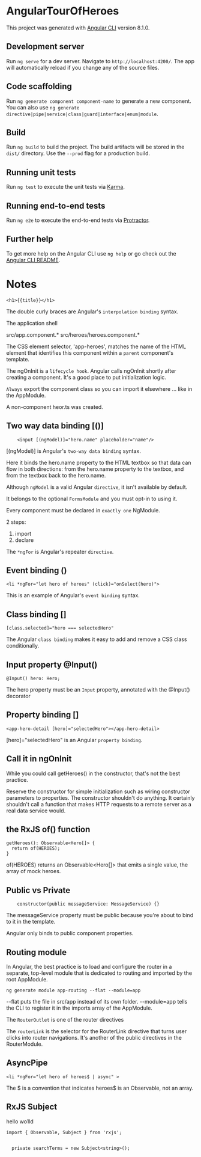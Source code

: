 # AngularTourOfHeroes

This project was generated with [Angular CLI](https://github.com/angular/angular-cli) version 8.1.0.

## Development server

Run `ng serve` for a dev server. Navigate to `http://localhost:4200/`. The app will automatically reload if you change any of the source files.

## Code scaffolding

Run `ng generate component component-name` to generate a new component. You can also use `ng generate directive|pipe|service|class|guard|interface|enum|module`.

## Build

Run `ng build` to build the project. The build artifacts will be stored in the `dist/` directory. Use the `--prod` flag for a production build.

## Running unit tests

Run `ng test` to execute the unit tests via [Karma](https://karma-runner.github.io).

## Running end-to-end tests

Run `ng e2e` to execute the end-to-end tests via [Protractor](http://www.protractortest.org/).

## Further help

To get more help on the Angular CLI use `ng help` or go check out the [Angular CLI README](https://github.com/angular/angular-cli/blob/master/README.md).

# Notes

```
<h1>{{title}}</h1>
```

The double curly braces are Angular's `interpolation binding` syntax.

The application shell

src/app.component.*
src/heroes/heroes.component.*

The CSS element selector, 'app-heroes', matches the name of the HTML element that identifies this component within a `parent` component's template.

The ngOnInit is a `lifecycle hook`. Angular calls ngOnInit shortly after creating a component. It's a good place to put initialization logic.

`Always` export the component class so you can import it elsewhere ... like in the AppModule.

A non-component heor.ts was created.

## Two way data binding [()]

```
    <input [(ngModel)]="hero.name" placeholder="name"/>
```

[(ngModel)] is Angular's `two-way data binding` syntax.

Here it binds the hero.name property to the HTML textbox so that data can flow in both directions: from the hero.name property to the textbox, and from the textbox back to the hero.name.

Although `ngModel` is a valid Angular `directive`, it isn't available by default.

It belongs to the optional `FormsModule` and you must opt-in to using it.

Every component must be declared in `exactly one` NgModule.

2 steps:
1. import
2. declare

The `*ngFor` is Angular's repeater `directive`.

## Event binding ()

```
<li *ngFor="let hero of heroes" (click)="onSelect(hero)">
```

This is an example of Angular's `event binding` syntax.

## Class binding []

```
[class.selected]="hero === selectedHero"
```

The Angular `class binding` makes it easy to add and remove a CSS class conditionally.

## Input property @Input()

```
@Input() hero: Hero;
```

The hero property must be an `Input` property, annotated with the @Input() decorator

## Property binding []

```
<app-hero-detail [hero]="selectedHero"></app-hero-detail>
```

[hero]="selectedHero" is an Angular `property binding`.


## Call it in ngOnInit

While you could call getHeroes() in the constructor, that's not the best practice.

Reserve the constructor for simple initialization such as wiring constructor parameters to properties. The constructor shouldn't do anything. It certainly shouldn't call a function that makes HTTP requests to a remote server as a real data service would.


## the RxJS of() function

```
getHeroes(): Observable<Hero[]> {
  return of(HEROES);
}
```

of(HEROES) returns an Observable<Hero[]> that emits a single value, the array of mock heroes.

## Public vs Private

```
    constructor(public messageService: MessageService) {}
```

The messageService property must be public because you're about to bind to it in the template.

Angular only binds to public component properties.

## Routing module

In Angular, the best practice is to load and configure the router in a separate, top-level module that is dedicated to routing and imported by the root AppModule.

```
ng generate module app-routing --flat --module=app
```

--flat puts the file in src/app instead of its own folder.
--module=app tells the CLI to register it in the imports array of the AppModule.

The `RouterOutlet` is one of the router directives

The `routerLink` is the selector for the RouterLink directive that turns user clicks into router navigations. It's another of the public directives in the RouterModule.

## AsyncPipe

```
<li *ngFor="let hero of heroes$ | async" >
```

The $ is a convention that indicates heroes$ is an Observable, not an array.


## RxJS Subject

hello wo1ld

```
import { Observable, Subject } from 'rxjs';


  private searchTerms = new Subject<string>();

```

